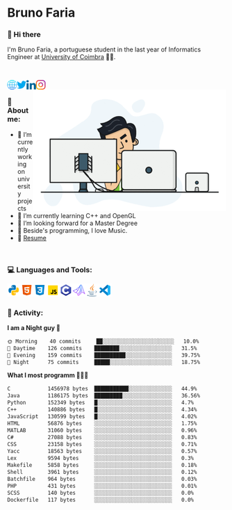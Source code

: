 # Bruno Faria

### 👋 Hi there

I'm Bruno Faria, a portuguese student in the last year of Informatics Engineer at [University of Coimbra](uc.pt/en) 👨‍🎓.

<br/>

[<img align="left" width="22px" alt="Website" src="https://github.com/brunofaria1322/brunofaria1322/blob/master/assets/social/global.svg"/>][website]
[<img align="left" width="22px" alt="Twitter" src="https://github.com/brunofaria1322/brunofaria1322/blob/master/assets/social/twitter.svg"/>][twitter]
[<img align="left" width="22px" alt="LinkedIn" src="https://github.com/brunofaria1322/brunofaria1322/blob/master/assets/social/linkedin.svg"/>][linkedin]
[<img align="left" width="22px" alt="Instagram" src="https://github.com/brunofaria1322/brunofaria1322/blob/master/assets/social/instagram.svg"/>][instagram]

<img align="right" height = "280" alt="GIF" src="https://github.com/brunofaria1322/brunofaria1322/blob/master/assets/animation.gif"/>

<br />

### 📕 About me:

- 🔭 I’m currently working on university projects
- 🌱 I’m currently learning C++ and OpenGL
- 💼 I’m looking forward for a Master Degree
- 💙 Beside's programming, I love Music.
- 📝 [Resume](https://en.wikipedia.org/wiki/HTTP_404)


<br />

### 💻 Languages and Tools:

<img align="left" width="30px" alt= "Python" src="https://github.com/brunofaria1322/brunofaria1322/blob/master/assets/skills/python.svg"/>
<img align="left" width="30px" alt= "Html5" src="https://github.com/brunofaria1322/brunofaria1322/blob/master/assets/skills/html5.svg"/>
<img align="left" width="30px" alt= "Css3" src="https://github.com/brunofaria1322/brunofaria1322/blob/master/assets/skills/css3.svg"/>
<img align="left" width="30px" alt= "JavaScript" src="https://github.com/brunofaria1322/brunofaria1322/blob/master/assets/skills/javascript.svg"/>
<img align="left" width="30px" alt= "C" src="https://github.com/brunofaria1322/brunofaria1322/blob/master/assets/skills/c.svg"/>
<img align="left" width="30px" alt= "Matlab" src="https://github.com/brunofaria1322/brunofaria1322/blob/master/assets/skills/matlab.svg"/>
<img align="left" width="30px" alt= "Java" src="https://github.com/brunofaria1322/brunofaria1322/blob/master/assets/skills/java.svg"/>
<img align="left" width="30px" alt= "Visual Studio Code" src="https://github.com/brunofaria1322/brunofaria1322/blob/master/assets/skills/vscode.svg"/>

<br />
<br />

### 🚩 Activity:

<!--START_SECTION:stats-->
**I am a Night guy 🌙** 

```text
🌞 Morning    40 commits     ██░░░░░░░░░░░░░░░░░░░░░░░	10.0% 
🌆 Daytime    126 commits    ████████░░░░░░░░░░░░░░░░░	31.5% 
🌃 Evening    159 commits    ██████████░░░░░░░░░░░░░░░	39.75% 
🌙 Night      75 commits     █████░░░░░░░░░░░░░░░░░░░░	18.75%

```
**What I most programm 👨🏽‍💻** 

```text
C            1456978 bytes  ███████████░░░░░░░░░░░░░░	44.9% 
Java         1186175 bytes  █████████░░░░░░░░░░░░░░░░	36.56% 
Python       152349 bytes   █░░░░░░░░░░░░░░░░░░░░░░░░	4.7% 
C++          140886 bytes   █░░░░░░░░░░░░░░░░░░░░░░░░	4.34% 
JavaScript   130599 bytes   █░░░░░░░░░░░░░░░░░░░░░░░░	4.02% 
HTML         56876 bytes    ░░░░░░░░░░░░░░░░░░░░░░░░░	1.75% 
MATLAB       31060 bytes    ░░░░░░░░░░░░░░░░░░░░░░░░░	0.96% 
C#           27088 bytes    ░░░░░░░░░░░░░░░░░░░░░░░░░	0.83% 
CSS          23158 bytes    ░░░░░░░░░░░░░░░░░░░░░░░░░	0.71% 
Yacc         18563 bytes    ░░░░░░░░░░░░░░░░░░░░░░░░░	0.57% 
Lex          9594 bytes     ░░░░░░░░░░░░░░░░░░░░░░░░░	0.3% 
Makefile     5858 bytes     ░░░░░░░░░░░░░░░░░░░░░░░░░	0.18% 
Shell        3961 bytes     ░░░░░░░░░░░░░░░░░░░░░░░░░	0.12% 
Batchfile    964 bytes      ░░░░░░░░░░░░░░░░░░░░░░░░░	0.03% 
PHP          431 bytes      ░░░░░░░░░░░░░░░░░░░░░░░░░	0.01% 
SCSS         140 bytes      ░░░░░░░░░░░░░░░░░░░░░░░░░	0.0% 
Dockerfile   117 bytes      ░░░░░░░░░░░░░░░░░░░░░░░░░	0.0%
```


<!--END_SECTION:stats-->


[website]: https://brunofaria1322.github.io
[twitter]: https://twitter.com/brunofaria_1322
[instagram]: https://instagram.com/brunofaria_1322
[linkedin]: https://linkedin.com/in/bruno-faria
